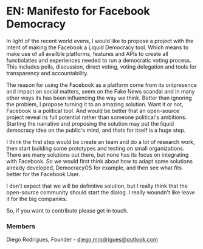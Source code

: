 # EN: Manifesto for Facebook Democracy

In light of the recent world evens, I would like to propose a project with the intent of making the Facebook a Liquid Democracy tool. 
Which means to make use of all availble platforms, features and APIs to create all functiolaties and experiences needed to run a 
democratic voting process. This includes polls, discussion, direct voting, voting delegation and tools for transparency and accountability.

The reason for using the Facebook as a platform come from its onipresence and impact on social matters, seem on the Fake News scandal
and in many other ways its has been influencing the way we think. Better than ignoring the problem, I propose turning it to an amazing
solution. Want it or not, Facebook is a political tool. And would be better that an open-source project reveal its full potential rather than
someone political's ambitions. Starting the narrative and proposing the solution may put the liquid democracy idea on the public's mind,
and thats for itself is a huge step.

I think the first step would be create an team and do a lot of research work, then start building some prototypes and testing on small 
organizations. There are many solutions out there, but none has its focus on integrating with Facebook. So we would first think about
how to adapt some solutions already developed, DemocracyOS for example, and then see what fits better for the Facebook User.

I don't expect that we will be definitive solution, but I really think that the open-source community should start the dialog. I really woundn't
like leave it for the big companies.

So, if you want to contribute please get in touch.

### Members
Diego Rodrigues, Founder - diego.mrodrigues@outlook.com
